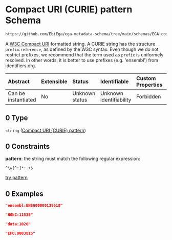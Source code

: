 # Compact URI (CURIE) pattern Schema

```txt
https://github.com/EbiEga/ega-metadata-schema/tree/main/schemas/EGA.common-definitions.json#/definitions/object_external_accession/properties/external_accession_curie/allOf/0
```

A [W3C Compact URI](https://www.w3.org/TR/curie/) formatted string. A CURIE string has the structure `prefix`:`reference`, as defined by the W3C syntax. Even though we do not restrict prefixes, we recommend that the term used as `prefix` is uniformely resolved. In other words, it is better to use prefixes (e.g. 'ensembl') from identifiers.org.

| Abstract            | Extensible | Status         | Identifiable            | Custom Properties | Additional Properties | Access Restrictions | Defined In                                                                                           |
| :------------------ | :--------- | :------------- | :---------------------- | :---------------- | :-------------------- | :------------------ | :--------------------------------------------------------------------------------------------------- |
| Can be instantiated | No         | Unknown status | Unknown identifiability | Forbidden         | Allowed               | none                | [EGA.common-definitions.json\*](../../../schemas/EGA.common-definitions.json "open original schema") |

## 0 Type

`string` ([Compact URI (CURIE) pattern](ega-12-definitions-compact-uri-curie-pattern.md))

## 0 Constraints

**pattern**: the string must match the following regular expression:&#x20;

```regexp
^\w[^:]*:.+$
```

[try pattern](https://regexr.com/?expression=%5E%5Cw%5B%5E%3A%5D*%3A.%2B%24 "try regular expression with regexr.com")

## 0 Examples

```json
"ensembl:ENSG00000139618"
```

```json
"HGNC:11535"
```

```json
"data:1026"
```

```json
"EFO:0003815"
```
